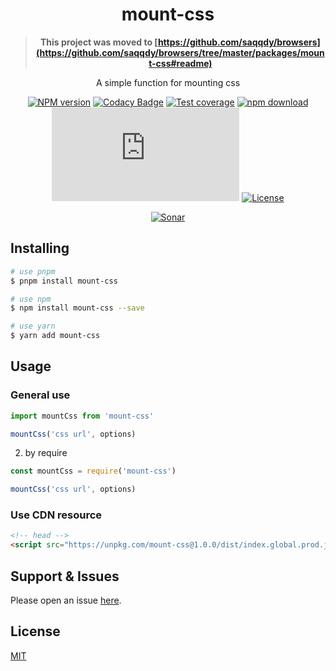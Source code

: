 <div style="text-align: center;" align="center">

# mount-css

> **This project was moved to [https://github.com/saqqdy/browsers](https://github.com/saqqdy/browsers/tree/master/packages/mount-css#readme)**

A simple function for mounting css

[![NPM version][npm-image]][npm-url]
[![Codacy Badge][codacy-image]][codacy-url]
[![Test coverage][codecov-image]][codecov-url]
[![npm download][download-image]][download-url]
[![gzip][gzip-image]][gzip-url]
[![License][license-image]][license-url]

[![Sonar][sonar-image]][sonar-url]

</div>

<div style="text-align: center; margin-bottom: 20px;" align="center">

</div>

## Installing

```bash
# use pnpm
$ pnpm install mount-css

# use npm
$ npm install mount-css --save

# use yarn
$ yarn add mount-css
```

## Usage

### General use

```js
import mountCss from 'mount-css'

mountCss('css url', options)
```

2. by require

```js
const mountCss = require('mount-css')

mountCss('css url', options)
```

### Use CDN resource

```html
<!-- head -->
<script src="https://unpkg.com/mount-css@1.0.0/dist/index.global.prod.js"></script>
```

## Support & Issues

Please open an issue [here](https://github.com/saqqdy/mount-css/issues).

## License

[MIT](LICENSE)

[npm-image]: https://img.shields.io/npm/v/mount-css.svg?style=flat-square
[npm-url]: https://npmjs.org/package/mount-css
[codacy-image]: https://app.codacy.com/project/badge/Grade/f70d4880e4ad4f40aa970eb9ee9d0696
[codacy-url]: https://www.codacy.com/gh/saqqdy/mount-css/dashboard?utm_source=github.com&utm_medium=referral&utm_content=saqqdy/mount-css&utm_campaign=Badge_Grade
[codecov-image]: https://img.shields.io/codecov/c/github/saqqdy/mount-css.svg?style=flat-square
[codecov-url]: https://codecov.io/github/saqqdy/mount-css?branch=master
[download-image]: https://img.shields.io/npm/dm/mount-css.svg?style=flat-square
[download-url]: https://npmjs.org/package/mount-css
[gzip-image]: http://img.badgesize.io/https://unpkg.com/mount-css/dist/index.global.prod.js?compression=gzip&label=gzip%20size:%20JS
[gzip-url]: http://img.badgesize.io/https://unpkg.com/mount-css/dist/index.global.prod.js?compression=gzip&label=gzip%20size:%20JS
[license-image]: https://img.shields.io/badge/License-MIT-blue.svg
[license-url]: LICENSE
[sonar-image]: https://sonarcloud.io/api/project_badges/quality_gate?project=saqqdy_mount-css
[sonar-url]: https://sonarcloud.io/dashboard?id=saqqdy_mount-css
